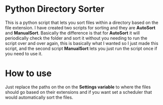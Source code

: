 # Python Directory Sorter
This is a python script that lets you sort files within a directory based on the file extension. I have created two scripts for sorting and they are **AutoSort** and **ManualSort**. Basically the difference is that for **AutoSort** it will periodically check the folder and sort it without you needing to run the script over and over again, this is basically what I wanted so I just made this script, and the second script **ManualSort** lets you just run the script once if you need to use it.

# How to use
Just replace the paths on the on the **Settings variable** to where the files should go based on their extensions and if you want set a scheduler that would automatically sort the files.
